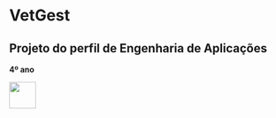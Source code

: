 # VetGest 

## Projeto do perfil de Engenharia de Aplicações 
__4º ano__

<img src="https://seeklogo.com/images/U/Universidade_do_Minho-logo-CB2F98451C-seeklogo.com.png" align="left" height="48" width="48" >
